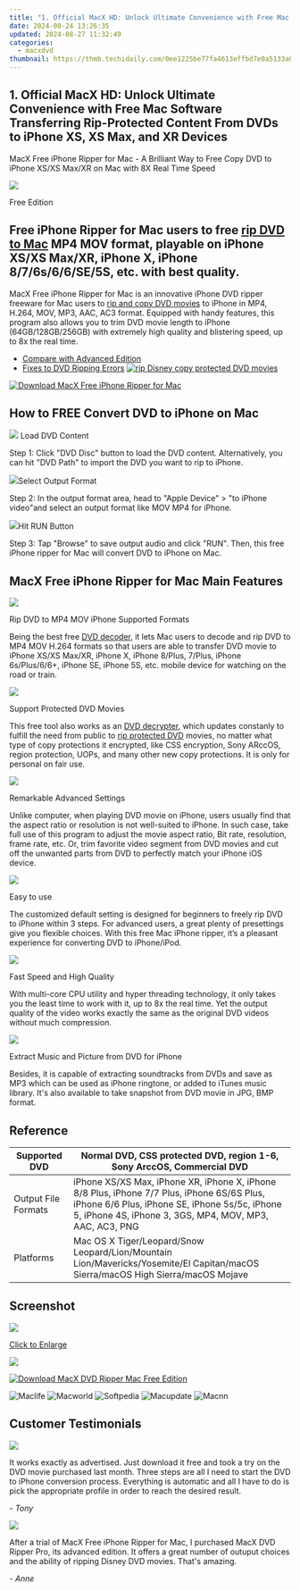 ```yaml
---
title: "1. Official MacX HD: Unlock Ultimate Convenience with Free Mac Software Transferring Rip-Protected Content From DVDs to iPhone XS, XS Max, and XR Devices"
date: 2024-08-24 13:26:35
updated: 2024-08-27 11:32:49
categories:
  - macxdvd
thumbnail: https://thmb.techidaily.com/0ee1225be77fa4613effbd7e0a5133a0aefce994347fcea7074a0ffcc7271165.JPG
---
```


## 1. Official MacX HD: Unlock Ultimate Convenience with Free Mac Software Transferring Rip-Protected Content From DVDs to iPhone XS, XS Max, and XR Devices

MacX Free iPhone Ripper for Mac \- A Brilliant Way to Free Copy DVD to iPhone XS/XS Max/XR on Mac with 8X Real Time Speed

![](https://www.macxdvd.com/iphone-ripper-for-mac-free/../face/iphone-ripper.jpg) 

Free Edition

## Free iPhone Ripper for Mac users to free [rip DVD to Mac](https://tools.techidaily.com/macxdvd/products/) MP4 MOV format, playable on iPhone XS/XS Max/XR, iPhone X, iPhone 8/7/6s/6/6/SE/5S, etc. with best quality.

MacX Free iPhone Ripper for Mac is an innovative iPhone DVD ripper freeware for Mac users to [rip and copy DVD movies](https://tools.techidaily.com/macxdvd/products/) to iPhone in MP4, H.264, MOV, MP3, AAC, AC3 format. Equipped with handy features, this program also allows you to trim DVD movie length to iPhone (64GB/128GB/256GB) with extremely high quality and blistering speed, up to 8x the real time.

* [Compare with Advanced Edition](https://tools.techidaily.com/macxdvd/products/)
* [Fixes to DVD Ripping Errors](https://tools.techidaily.com/macxdvd/products/)
[![rip Disney copy protected DVD movies](https://www.macxdvd.com/iphone-ripper-for-mac-free/../image/macxdvdpro-banner-mini.jpg)](https://tools.techidaily.com/macxdvd/products/) 

[![Download MacX Free iPhone Ripper for Mac](https://www.macxdvd.com/iphone-ripper-for-mac-free/../image/bottom-download-big.jpg)](https://www.macxdvd.com/download/macx-free-iphone-ripper-for-mac.dmg) 

## How to FREE Convert DVD to iPhone on Mac

![](https://www.macxdvd.com/iphone-ripper-for-mac-free/../i-pic/1.png) Load DVD Content 

Step 1: Click "DVD Disc" button to load the DVD content. Alternatively, you can hit "DVD Path" to import the DVD you want to rip to iPhone.

![](https://www.macxdvd.com/iphone-ripper-for-mac-free/../i-pic/2.png)Select Output Format 

Step 2: In the output format area, head to "Apple Device" > "to iPhone video"and select an output format like MOV MP4 for iPhone.

![](https://www.macxdvd.com/iphone-ripper-for-mac-free/../i-pic/3.png)Hit RUN Button

Step 3: Tap "Browse" to save output audio and click "RUN". Then, this free iPhone ripper for Mac will convert DVD to iPhone on Mac. 

## MacX Free iPhone Ripper for Mac Main Features

![](https://www.macxdvd.com/iphone-ripper-for-mac-free/image/1.jpg) 

Rip DVD to MP4 MOV iPhone Supported Formats

Being the best free [DVD decoder](https://tools.techidaily.com/macxdvd/products/), it lets Mac users to decode and rip DVD to MP4 MOV H.264 formats so that users are able to transfer DVD movie to iPhone XS/XS Max/XR, iPhone X, iPhone 8/Plus, 7/Plus, iPhone 6s/Plus/6/6+, iPhone SE, iPhone 5S, etc. mobile device for watching on the road or train.

![](https://www.macxdvd.com/iphone-ripper-for-mac-free/image/2.jpg) 

Support Protected DVD Movies

This free tool also works as an [DVD decrypter](https://tools.techidaily.com/macxdvd/products/), which updates constanly to fulfill the need from public to [rip protected DVD](https://tools.techidaily.com/macxdvd/products/) movies, no matter what type of copy protections it encrypted, like CSS encryption, Sony ARccOS, region protection, UOPs, and many other new copy protections. It is only for personal on fair use.

![](https://www.macxdvd.com/iphone-ripper-for-mac-free/image/3.jpg) 

Remarkable Advanced Settings

Unlike computer, when playing DVD movie on iPhone, users usually find that the aspect ratio or resolution is not well-suited to iPhone. In such case, take full use of this program to adjust the movie aspect ratio, Bit rate, resolution, frame rate, etc. Or, trim favorite video segment from DVD movies and cut off the unwanted parts from DVD to perfectly match your iPhone iOS device.

![](https://www.macxdvd.com/iphone-ripper-for-mac-free/image/4.jpg) 

Easy to use

The customized default setting is designed for beginners to freely rip DVD to iPhone within 3 steps. For advanced users, a great plenty of presettings give you flexible choices. With this free Mac iPhone ripper, it’s a pleasant experience for converting DVD to iPhone/iPod. 

![](https://www.macxdvd.com/iphone-ripper-for-mac-free/image/5.jpg) 

Fast Speed and High Quality

With multi-core CPU utility and hyper threading technology, it only takes you the least time to work with it, up to 8x the real time. Yet the output quality of the video works exactly the same as the original DVD videos without much compression.

![](https://www.macxdvd.com/iphone-ripper-for-mac-free/image/6.jpg) 

Extract Music and Picture from DVD for iPhone

Besides, it is capable of extracting soundtracks from DVDs and save as MP3 which can be used as iPhone ringtone, or added to iTunes music library. It's also available to take snapshot from DVD movie in JPG, BMP format. 

## Reference

| Supported DVD       | Normal DVD, CSS protected DVD, region 1-6, Sony ArccOS, Commercial DVD                                                                                                                                 |
| ------------------- | ------------------------------------------------------------------------------------------------------------------------------------------------------------------------------------------------------ |
| Output File Formats | iPhone XS/XS Max, iPhone XR, iPhone X, iPhone 8/8 Plus, iPhone 7/7 Plus, iPhone 6S/6S Plus, iPhone 6/6 Plus, iPhone SE, iPhone 5s/5c, iPhone 5, iPhone 4S, iPhone 3, 3GS, MP4, MOV, MP3, AAC, AC3, PNG |
| Platforms           | Mac OS X Tiger/Leopard/Snow Leopard/Lion/Mountain Lion/Mavericks/Yosemite/El Capitan/macOS Sierra/macOS High Sierra/macOS Mojave                                                                       |

## Screenshot

![](https://www.macxdvd.com/iphone-ripper-for-mac-free/image/screenshot.jpg)

[Click to Enlarge](https://tools.techidaily.com/macxdvd/products/)

![](https://www.macxdvd.com/iphone-ripper-for-mac-free/image/screenshot_02.jpg) 

[![Download MacX DVD Ripper Mac Free Edition](https://www.macxdvd.com/iphone-ripper-for-mac-free/../image/bottom-download-big.jpg)](https://www.macxdvd.com/download/macx-free-iphone-ripper-for-mac.dmg)

![Maclife](https://www.macxdvd.com/iphone-ripper-for-mac-free/../i-pic/maclife.gif) ![Macworld](https://www.macxdvd.com/iphone-ripper-for-mac-free/../i-pic/macworld.gif) ![Softpedia](https://www.macxdvd.com/iphone-ripper-for-mac-free/../i-pic/softpedia.gif) ![Macupdate](https://www.macxdvd.com/iphone-ripper-for-mac-free/../i-pic/macupdate.gif) ![Macnn](https://www.macxdvd.com/iphone-ripper-for-mac-free/../i-pic/macnn.gif) 

## Customer Testimonials

![](https://www.macxdvd.com/iphone-ripper-for-mac-free/../image/customer-ico.jpg) 

It works exactly as advertised. Just download it free and took a try on the DVD movie purchased last month. Three steps are all I need to start the DVD to iPhone conversion process. Everything is automatic and all I have to do is pick the appropriate profile in order to reach the desired result.

_\- Tony_ 

![](https://www.macxdvd.com/iphone-ripper-for-mac-free/../image/customer-ico.jpg) 

After a trial of MacX Free iPhone Ripper for Mac, I purchased MacX DVD Ripper Pro, its advanced edition. It offers a great number of outuput choices and the ability of ripping Disney DVD movies. That's amazing.

_\- Anne_

<ins class="adsbygoogle"
     style="display:block"
     data-ad-format="autorelaxed"
     data-ad-client="ca-pub-7571918770474297"
     data-ad-slot="1223367746"></ins>



<ins class="adsbygoogle"
     style="display:block"
     data-ad-client="ca-pub-7571918770474297"
     data-ad-slot="8358498916"
     data-ad-format="auto"
     data-full-width-responsive="true"></ins>
